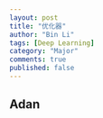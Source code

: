 ```yaml
---
layout: post
title: "优化器"
author: "Bin Li"
tags: [Deep Learning]
category: "Major"
comments: true
published: false
---
```


## Adan


